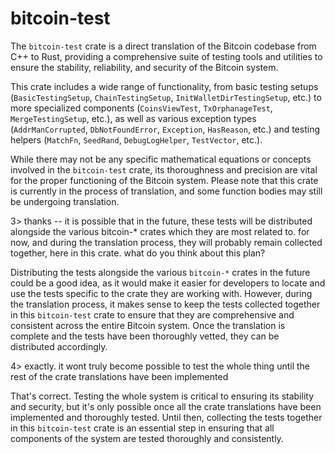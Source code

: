 # bitcoin-test

The `bitcoin-test` crate is a direct translation
of the Bitcoin codebase from C++ to Rust,
providing a comprehensive suite of testing tools
and utilities to ensure the stability,
reliability, and security of the Bitcoin system.

This crate includes a wide range of functionality,
from basic testing setups (`BasicTestingSetup`,
`ChainTestingSetup`, `InitWalletDirTestingSetup`,
etc.) to more specialized components
(`CoinsViewTest`, `TxOrphanageTest`,
`MergeTestingSetup`, etc.), as well as various
exception types (`AddrManCorrupted`,
`DbNotFoundError`, `Exception`, `HasReason`, etc.)
and testing helpers (`MatchFn`, `SeedRand`,
`DebugLogHelper`, `TestVector`, etc.).

While there may not be any specific mathematical
equations or concepts involved in the
`bitcoin-test` crate, its thoroughness and
precision are vital for the proper functioning of
the Bitcoin system. Please note that this crate is
currently in the process of translation, and some
function bodies may still be undergoing
translation.

3> thanks -- it is possible that in the future,
these tests will be distributed alongside the
various bitcoin-* crates which they are most
related to.  for now, and during the translation
process, they will probably remain collected
together, here in this crate.  what do you think
about this plan?

Distributing the tests alongside the various
`bitcoin-*` crates in the future could be a good
idea, as it would make it easier for developers to
locate and use the tests specific to the crate
they are working with. However, during the
translation process, it makes sense to keep the
tests collected together in this `bitcoin-test`
crate to ensure that they are comprehensive and
consistent across the entire Bitcoin system. Once
the translation is complete and the tests have
been thoroughly vetted, they can be distributed
accordingly.

4> exactly.  it wont truly become possible to test
the whole thing until the rest of the crate
translations have been implemented

That's correct. Testing the whole system is
critical to ensuring its stability and security,
but it's only possible once all the crate
translations have been implemented and thoroughly
tested. Until then, collecting the tests together
in this `bitcoin-test` crate is an essential step
in ensuring that all components of the system are
tested thoroughly and consistently.
